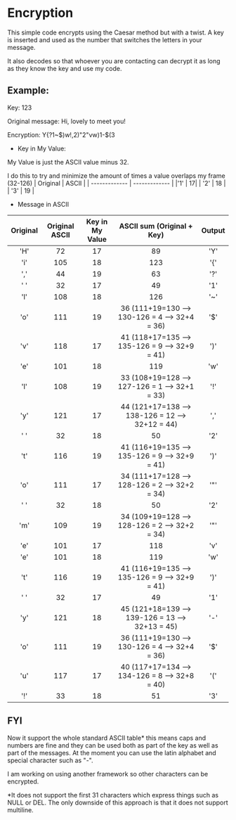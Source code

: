 # Encryption

This simple code encrypts using the Caesar method but with a twist. A key is inserted and used as the number that switches the letters in your message. 

It also decodes so that whoever you are contacting can decrypt it as long as they know the key and use my code.


## Example:
Key: 123
         
Original message: Hi, lovely to meet you!

Encryption: Y{?1~$)w!,2)"2"vw)1-$(3

- Key in My Value:

My Value is just the ASCII value minus 32. 

I do this to try and minimize the amount of times a value overlaps my frame (32-126)
| Original | ASCII |
| ------------- | ------------- |
|'1' | 17|
| '2' | 18  |
| '3' | 19  |

- Message in ASCII

| Original | Original ASCII | Key in My Value | ASCII sum (Original + Key)| Output
| :-------------: | :-------------: |:-------------: | :-------------: |:-------------: |
|'H' | 72  | 17 | 89 | 'Y' | 
| 'i' | 105| 18 | 123 | '{' |
| ',' | 44 | 19 | 63 | '?'|
|' ' | 32  | 17 | 49 | '1' |
| 'l' | 108| 18 | 126 | '~' |
| 'o' | 111| 19 | 36 (111+19=130 --> 130-126 = 4 --> 32+4 = 36)| '$' |
|'v' | 118 | 17 | 41 (118+17=135 --> 135-126 = 9 --> 32+9 = 41)| ')' |
| 'e' | 101| 18 | 119 | 'w' |
| 'l' | 108| 19 | 33 (108+19=128 --> 127-126 = 1 --> 32+1 = 33) | '!' |
|'y' | 121 | 17 | 44 (121+17=138 --> 138-126 = 12 --> 32+12 = 44)| ',' |
| ' ' | 32 | 18 | 50 | '2' |
| 't' | 116| 19 | 41 (116+19=135 --> 135-126 = 9 --> 32+9 = 41) | ')' |
|'o' | 111 | 17 | 34 (111+17=128 --> 128-126 = 2 --> 32+2 = 34)| '"' |
| ' ' | 32 | 18 | 50 | '2' |
| 'm' | 109| 19 | 34 (109+19=128 --> 128-126 = 2 --> 32+2 = 34)| '"' |
|'e' | 101 | 17 | 118 | 'v' |
| 'e' | 101| 18 | 119 | 'w' |
| 't' | 116| 19 | 41 (116+19=135 --> 135-126 = 9 --> 32+9 = 41)| ')' |
|' ' | 32  | 17 | 49 | '1' |
| 'y' | 121| 18 | 45 (121+18=139 --> 139-126 = 13 --> 32+13 = 45)| '-' | 
| 'o' | 111| 19 | 36 (111+19=130 --> 130-126 = 4 --> 32+4 = 36)| '$' |
|'u' | 117 | 17 | 40 (117+17=134 --> 134-126 = 8 --> 32+8 = 40)| '(' |
| '!' | 33 | 18 | 51 | '3' |




## FYI
Now it support the whole standard ASCII table* this means caps and numbers are fine and they can be used both as part of the key as well as part of the messages. At the moment you can use the latin alphabet and special character such as "-". 

I am working on using another framework so other characters can be encrypted. 


*It does not support the first 31 characters which express things such as NULL or DEL. The only downside of this approach is that it does not support multiline.
